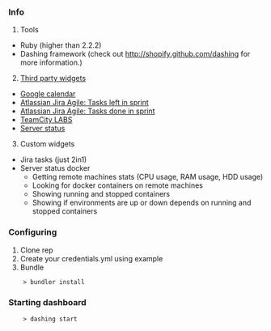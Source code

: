 ### Info ###

1. Tools
 - Ruby (higher than 2.2.2)
 - Dashing framework (check out http://shopify.github.com/dashing for more information.)
2. [Third party widgets](https://github.com/Shopify/dashing/wiki/Additional-Widgets)
 - [Google calendar](https://gist.github.com/jsyeo/39d3fde3afbffdd31093)
 - [Atlassian Jira Agile: Tasks left in sprint](https://github.com/SocialbitGmbH/DashingJiraTasksLeftWidget)
 - [Atlassian Jira Agile: Tasks done in sprint](https://github.com/SocialbitGmbH/DashingJiraTasksDoneWidget)
 - [TeamCity LABS](https://github.com/FizzBuzz791/TeamCity-LABS)
 - [Server status](https://gist.github.com/willjohnson/6313986)
3. Custom widgets
 - Jira tasks (just 2in1)
 - Server status docker
    - Getting remote machines stats (CPU usage, RAM usage, HDD usage)
    - Looking for docker containers on remote machines
    - Showing running and stopped containers
    - Showing if environments are up or down depends on running and stopped containers 

### Configuring ###

1. Clone rep  
2. Create your credentials.yml using example
3. Bundle
```
    > bundler install
```
### Starting dashboard ###
```
    > dashing start
```

